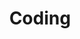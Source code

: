 ---
layout: page.njk
tags: level3
key: coding_it
title: Coding
parent: getting-started_it
order: 3
availablelanguages: 
    - de
    - en
---